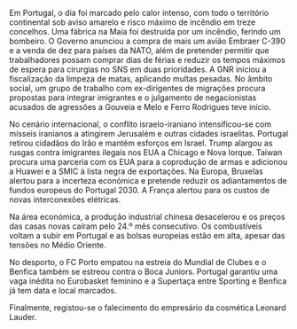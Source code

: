 Em Portugal, o dia foi marcado pelo calor intenso, com todo o território continental sob aviso amarelo e risco máximo de incêndio em treze concelhos. Uma fábrica na Maia foi destruída por um incêndio, ferindo um bombeiro. O Governo anunciou a compra de mais um avião Embraer C-390 e a venda de dez para países da NATO, além de pretender permitir que trabalhadores possam comprar dias de férias e reduzir os tempos máximos de espera para cirurgias no SNS em duas prioridades. A GNR iniciou a fiscalização da limpeza de matas, aplicando multas pesadas. No âmbito social, um grupo de trabalho com ex-dirigentes de migrações procura propostas para integrar imigrantes e o julgamento de negacionistas acusados de agressões a Gouveia e Melo e Ferro Rodrigues teve início.

No cenário internacional, o conflito israelo-iraniano intensificou-se com mísseis iranianos a atingirem Jerusalém e outras cidades israelitas. Portugal retirou cidadãos do Irão e mantém esforços em Israel. Trump alargou as rusgas contra imigrantes ilegais nos EUA a Chicago e Nova Iorque. Taiwan procura uma parceria com os EUA para a coprodução de armas e adicionou a Huawei e a SMIC à lista negra de exportações. Na Europa, Bruxelas alertou para a incerteza económica e pretende reduzir os adiantamentos de fundos europeus do Portugal 2030. A França alertou para os custos de novas interconexões elétricas.

Na área económica, a produção industrial chinesa desacelerou e os preços das casas novas caíram pelo 24.º mês consecutivo. Os combustíveis voltam a subir em Portugal e as bolsas europeias estão em alta, apesar das tensões no Médio Oriente.

No desporto, o FC Porto empatou na estreia do Mundial de Clubes e o Benfica também se estreou contra o Boca Juniors. Portugal garantiu uma vaga inédita no Eurobasket feminino e a Supertaça entre Sporting e Benfica já tem data e local marcados.

Finalmente, registou-se o falecimento do empresário da cosmética Leonard Lauder.